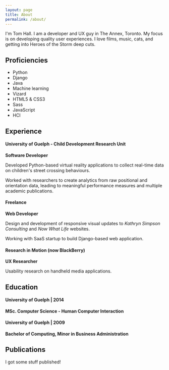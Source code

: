 ```yaml
---
layout: page
title: About
permalink: /about/
---
```

I'm Tom Hall.
I am a developer and UX guy in The Annex, Toronto. My focus is on developing quality user experiences. I love films, music, cats, and getting into Heroes of the Storm deep cuts.

## Proficiencies
*  Python
*  Django
*  Java
*  Machine learning
*  Vizard
*  HTML5 & CSS3
*  Sass
*  JavaScript
*  HCI


## Experience
<div class="resume-content">

<h4 class="resume-title">University of Guelph - Child Development Research Unit</h4>
<strong>Software Developer</strong>
<p>Developed Python-based virtual reality applications to collect real-time data on children's street crossing behaviours.</p>
<p>Worked with researchers to create analytics from raw positional and orientation data, leading to meaningful performance 
measures and multiple academic publications.</p>

<h4 class="resume-title">Freelance</h4>
<strong>Web Developer</strong>
<p>Design and development of responsive visual updates to <em>Kathryn Simpson Consulting</em> and <em>Now What Life</em> websites.</p>
<p>Working with SaaS startup to build Django-based web application.</p>

<h4 class="resume-title">Research in Motion (now BlackBerry)</h4>
<strong>UX Researcher</strong>
<p>Usability research on handheld media applications.</p>
</div>

## Education
<div class="resume-content">
<h4 class="resume-title">University of Guelph | 2014</h4>
<strong>MSc. Computer Science - Human Computer Interaction</strong>
  
<h4 class="resume-title">University of Guelph | 2009</h4>
<strong>Bachelor of Computing, Minor in Business Administration</strong>
</div>

## Publications
<div class="resume-content">
<p>I got some stuff published!</p>
</div>

